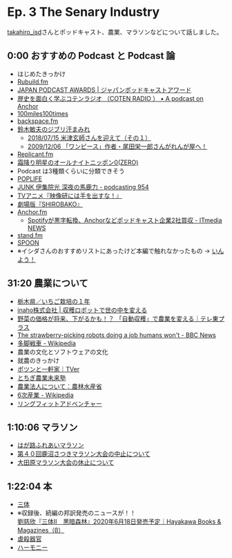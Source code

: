 # Ep. 3 The Senary Industry

[takahiro_isd](https://i8n.page.link/LFgS)さんとポッドキャスト、農業、マラソンなどについて話しました。

## 0:00 おすすめの Podcast と Podcast 論

- はじめたきっかけ
- [Rubuild.fm](https://rebuild.fm/)
- [JAPAN PODCAST AWARDS | ジャパンポッドキャストアワード](https://i8n.page.link/1WCu)
- [歴史を面白く学ぶコテンラジオ （COTEN RADIO ） • A podcast on Anchor](https://anchor.fm/coten)
- [100miles100times](https://i8n.page.link/Nefz)
- [backspace.fm](http://backspace.fm/)
- [鈴木敏夫のジブリ汗まみれ](https://i8n.page.link/hW6N)
  - [2018/07/15 米津玄師さんを迎えて（その１）](https://i8n.page.link/p1V5)
  - [2009/12/06 「ワンピース」作者・尾田栄一郎さんがれんが屋へ！](https://i8n.page.link/6scV)
- [Replicant.fm](https://i8n.page.link/1pKR)
- [霜降り明星のオールナイトニッポン0(ZERO)](https://i8n.page.link/nT7z)
- Podcast は3種類くらいに分類できそう
- [POPLIFE](https://i8n.page.link/Lq53)
- [JUNK 伊集院光 深夜の馬鹿力 - podcasting 954](https://i8n.page.link/QsF3)
- [TVアニメ『映像研には手を出すな！』](https://i8n.page.link/ZiJ7)
- [劇場版『SHIROBAKO』](https://i8n.page.link/aXGo)
- [Anchor.fm](https://anchor.fm/)
  - [Spotifyが黒字転換、Anchorなどポッドキャスト企業2社買収 - ITmedia NEWS](https://i8n.page.link/eDDo)
- [stand.fm](https://stand.fm/)
- [SPOON](https://i8n.page.link/p9RZ)
- ※イシダさんのおすすめリストにあったけど本編で触れなかったもの → [いんよう！](https://i8n.page.link/yvdC)

## 31:20 農業について

- [栃木県／いちご栽培の１年](https://i8n.page.link/ka22)
- [inaho株式会社 | 収穫ロボットで世の中を変える](https://inaho.co/)
- [野菜の価格が将来、下がるかも！？ 「自動収穫」で農業を変える｜テレ東プラス](https://i8n.page.link/YxTP)
- [The strawberry-picking robots doing a job humans won't - BBC News](https://i8n.page.link/BvN9)
- [多脚戦車 - Wikipedia](https://i8n.page.link/CjRV)
- 農業の文化とソフトウェアの文化
- 就農のきっかけ
- [ポツンと一軒家｜TVer](https://i8n.page.link/bX98)
- [とちぎ農業未来塾](https://i8n.page.link/hwEg)
- [農業法人について：農林水産省](https://i8n.page.link/HCbN)
- [6次産業 - Wikipedia](https://i8n.page.link/Mp5E)
- [リングフィットアドベンチャー](https://amzn.to/2VGAeUd)

## 1:10:06 マラソン

- [はが路ふれあいマラソン](https://i8n.page.link/TcsW)
- [第４０回鹿沼さつきマラソン大会の中止について](https://i8n.page.link/rgZK)
- [大田原マラソン大会の休止について](https://i8n.page.link/3xoM)

## 1:22:04 本

- [三体](https://amzn.to/2KeTbIi)
- ※収録後、続編の邦訳発売のニュースが！！  
[劉慈欣『三体Ⅱ　黒暗森林』2020年6月18日発売予定｜Hayakawa Books & Magazines（β）](https://i8n.page.link/Stkn)
- [虐殺器官](https://amzn.to/3ezUDDl)
- [ハーモニー](https://amzn.to/3ajJ2ox)


